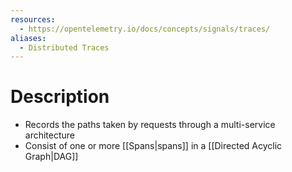 ```yaml
---
resources:
  - https://opentelemetry.io/docs/concepts/signals/traces/
aliases:
  - Distributed Traces
---
```

# Description
- Records the paths taken by requests through a multi-service architecture
- Consist of one or more [[Spans|spans]] in a [[Directed Acyclic Graph|DAG]]